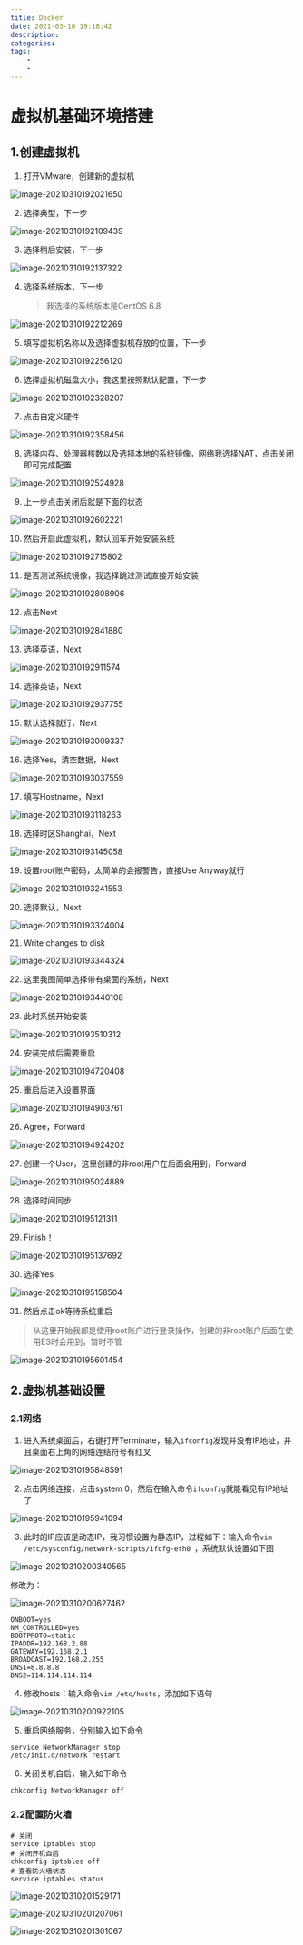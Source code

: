 ```yaml
---
title: Docker
date: 2021-03-10 19:18:42
description: 
categories: 
tags: 
	- 
	- 
---
```


# 虚拟机基础环境搭建

## 1.创建虚拟机

1. 打开VMware，创建新的虚拟机

![image-20210310192021650](F:\BookRecSys\note\images\image-20210310192021650.png)

2. 选择典型，下一步

![image-20210310192109439](F:\BookRecSys\note\images\image-20210310192109439.png)

3. 选择稍后安装，下一步

![image-20210310192137322](F:\BookRecSys\note\images\image-20210310192137322.png)

4. 选择系统版本，下一步

   > 我选择的系统版本是CentOS 6.8

![image-20210310192212269](F:\BookRecSys\note\images\image-20210310192212269.png)

5. 填写虚拟机名称以及选择虚拟机存放的位置，下一步

![image-20210310192256120](F:\BookRecSys\note\images\image-20210310192256120.png)

6. 选择虚拟机磁盘大小，我这里按照默认配置，下一步

![image-20210310192328207](F:\BookRecSys\note\images\image-20210310192328207.png)

7. 点击自定义硬件

![image-20210310192358456](F:\BookRecSys\note\images\image-20210310192358456.png)

8. 选择内存、处理器核数以及选择本地的系统镜像，网络我选择NAT，点击关闭即可完成配置

![image-20210310192524928](F:\BookRecSys\note\images\image-20210310192524928.png)

9. 上一步点击关闭后就是下面的状态

![image-20210310192602221](F:\BookRecSys\note\images\image-20210310192602221.png)

10. 然后开启此虚拟机，默认回车开始安装系统

![image-20210310192715802](F:\BookRecSys\note\images\image-20210310192715802.png)

11. 是否测试系统镜像，我选择跳过测试直接开始安装

![image-20210310192808906](F:\BookRecSys\note\images\image-20210310192808906.png)

12. 点击Next

![image-20210310192841880](F:\BookRecSys\note\images\image-20210310192841880.png)

13. 选择英语，Next

![image-20210310192911574](F:\BookRecSys\note\images\image-20210310192911574.png)

14. 选择英语，Next

![image-20210310192937755](F:\BookRecSys\note\images\image-20210310192937755.png)

15. 默认选择就行，Next

![image-20210310193009337](F:\BookRecSys\note\images\image-20210310193009337.png)

16. 选择Yes，清空数据，Next

![image-20210310193037559](F:\BookRecSys\note\images\image-20210310193037559.png)

17. 填写Hostname，Next

![image-20210310193118263](F:\BookRecSys\note\images\image-20210310193118263.png)

18. 选择时区Shanghai，Next

![image-20210310193145058](F:\BookRecSys\note\images\image-20210310193145058.png)

19. 设置root账户密码，太简单的会报警告，直接Use Anyway就行

![image-20210310193241553](F:\BookRecSys\note\images\image-20210310193241553.png)

20. 选择默认，Next

![image-20210310193324004](F:\BookRecSys\note\images\image-20210310193324004.png)

21. Write changes to disk

![image-20210310193344324](F:\BookRecSys\note\images\image-20210310193344324.png)

22. 这里我图简单选择带有桌面的系统，Next

![image-20210310193440108](F:\BookRecSys\note\images\image-20210310193440108.png)

23. 此时系统开始安装

![image-20210310193510312](F:\BookRecSys\note\images\image-20210310193510312.png)

24. 安装完成后需要重启

![image-20210310194720408](F:\BookRecSys\note\images\image-20210310194720408.png)

25. 重启后进入设置界面

![image-20210310194903761](F:\BookRecSys\note\images\image-20210310194903761.png)

26. Agree，Forward

![image-20210310194924202](F:\BookRecSys\note\images\image-20210310194924202.png)

27. 创建一个User，这里创建的非root用户在后面会用到，Forward

![image-20210310195024889](F:\BookRecSys\note\images\image-20210310195024889.png)

28. 选择时间同步

![image-20210310195121311](F:\BookRecSys\note\images\image-20210310195121311.png)

29. Finish！

![image-20210310195137692](F:\BookRecSys\note\images\image-20210310195137692.png)

30. 选择Yes

![image-20210310195158504](F:\BookRecSys\note\images\image-20210310195158504.png)

31. 然后点击ok等待系统重启

> 从这里开始我都是使用root账户进行登录操作，创建的非root账户后面在使用ES时会用到，暂时不管

![image-20210310195601454](F:\BookRecSys\note\images\image-20210310195601454.png)

## 2.虚拟机基础设置

### 2.1网络

1. 进入系统桌面后，右键打开Terminate，输入`ifconfig`发现并没有IP地址，并且桌面右上角的网络连结符号有红叉

![image-20210310195848591](F:\BookRecSys\note\images\image-20210310195848591.png)

2. 点击网络连接，点击system 0，然后在输入命令`ifconfig`就能看见有IP地址了

![image-20210310195941094](F:\BookRecSys\note\images\image-20210310195941094.png)

3. 此时的IP应该是动态IP，我习惯设置为静态IP，过程如下：输入命令`vim /etc/sysconfig/network-scripts/ifcfg-eth0 `，系统默认设置如下图

![image-20210310200340565](F:\BookRecSys\note\images\image-20210310200340565.png)

修改为：

![image-20210310200627462](F:\BookRecSys\note\images\image-20210310200627462.png)

```shell
ONBOOT=yes
NM_CONTROLLED=yes
BOOTPROTO=static
IPADDR=192.168.2.88
GATEWAY=192.168.2.1
BROADCAST=192.168.2.255
DNS1=8.8.8.8
DNS2=114.114.114.114
```

4. 修改hosts：输入命令`vim /etc/hosts`，添加如下语句

![image-20210310200922105](F:\BookRecSys\note\images\image-20210310200922105.png)

5. 重启网络服务，分别输入如下命令

```shell
service NetworkManager stop
/etc/init.d/network restart
```

6. 关闭关机自启，输入如下命令

```shell
chkconfig NetworkManager off
```



### 2.2配置防火墙

```shell
# 关闭
service iptables stop
# 关闭开机自启
chkconfig iptables off
# 查看防火墙状态
service iptables status
```

![image-20210310201529171](F:\BookRecSys\note\images\image-20210310201529171.png)

![image-20210310201207061](F:\BookRecSys\note\images\image-20210310201207061.png)

![image-20210310201301067](F:\BookRecSys\note\images\image-20210310201301067.png)

